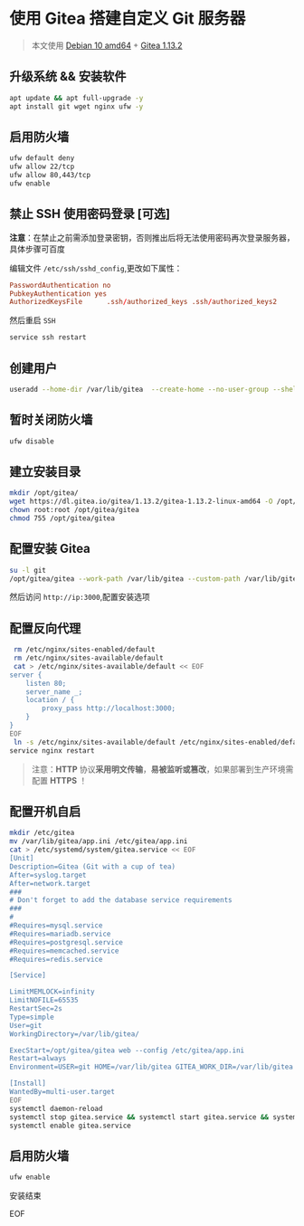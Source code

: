 # 使用 Gitea 搭建自定义 Git  服务器

> 本文使用 [Debian 10 amd64](https://www.debian.org/) + [Gitea 1.13.2](https://dl.gitea.io/gitea/1.13.2)

## 升级系统 && 安装软件

```bash
apt update && apt full-upgrade -y
apt install git wget nginx ufw -y
```

## 启用防火墙

```bash
ufw default deny
ufw allow 22/tcp
ufw allow 80,443/tcp
ufw enable
```

## 禁止 SSH 使用密码登录 [可选]

**注意**：在禁止之前需添加登录密钥，否则推出后将无法使用密码再次登录服务器，具体步骤可百度

编辑文件 `/etc/ssh/sshd_config`,更改如下属性：

```conf
PasswordAuthentication no
PubkeyAuthentication yes
AuthorizedKeysFile      .ssh/authorized_keys .ssh/authorized_keys2
```

然后重启 `SSH`

```bash
service ssh restart
```

## 创建用户

```bash
useradd --home-dir /var/lib/gitea  --create-home --no-user-group --shell /bin/bash git
```

## 暂时关闭防火墙

```bash
ufw disable
```

## 建立安装目录

```bash
mkdir /opt/gitea/
wget https://dl.gitea.io/gitea/1.13.2/gitea-1.13.2-linux-amd64 -O /opt/gitea/gitea
chown root:root /opt/gitea/gitea
chmod 755 /opt/gitea/gitea
```

## 配置安装 Gitea

```bash
su -l git
/opt/gitea/gitea --work-path /var/lib/gitea --custom-path /var/lib/gitea web --config /var/lib/gitea/app.ini
```

然后访问 `http://ip:3000`,配置安装选项

## 配置反向代理

```bash
 rm /etc/nginx/sites-enabled/default
 rm /etc/nginx/sites-available/default
 cat > /etc/nginx/sites-available/default << EOF
server {
    listen 80;
    server_name _;
    location / {
        proxy_pass http://localhost:3000;
    }
}
EOF
 ln -s /etc/nginx/sites-available/default /etc/nginx/sites-enabled/default
service nginx restart
```

> 注意：**HTTP** 协议**采用明文传输**，**易被监听或篡改**，如果部署到生产环境需配置 **HTTPS** ！



## 配置开机自启

```bash
mkdir /etc/gitea
mv /var/lib/gitea/app.ini /etc/gitea/app.ini
cat > /etc/systemd/system/gitea.service << EOF
[Unit]
Description=Gitea (Git with a cup of tea)
After=syslog.target
After=network.target
###
# Don't forget to add the database service requirements
###
#
#Requires=mysql.service
#Requires=mariadb.service
#Requires=postgresql.service
#Requires=memcached.service
#Requires=redis.service

[Service]

LimitMEMLOCK=infinity
LimitNOFILE=65535
RestartSec=2s
Type=simple
User=git
WorkingDirectory=/var/lib/gitea/

ExecStart=/opt/gitea/gitea web --config /etc/gitea/app.ini
Restart=always
Environment=USER=git HOME=/var/lib/gitea GITEA_WORK_DIR=/var/lib/gitea

[Install]
WantedBy=multi-user.target
EOF
systemctl daemon-reload
systemctl stop gitea.service && systemctl start gitea.service && systemctl status gitea.service
systemctl enable gitea.service
```

## 启用防火墙

```bash
ufw enable
```

安装结束



EOF
